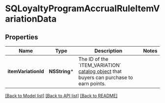 # SQLoyaltyProgramAccrualRuleItemVariationData

## Properties
Name | Type | Description | Notes
------------ | ------------- | ------------- | -------------
**itemVariationId** | **NSString*** | The ID of the &#x60;ITEM_VARIATION&#x60; [catalog object](https://developer.squareup.com/reference/square_2023-10-18/objects/CatalogObject) that buyers can purchase to earn points. | 

[[Back to Model list]](../README.md#documentation-for-models) [[Back to API list]](../README.md#documentation-for-api-endpoints) [[Back to README]](../README.md)



